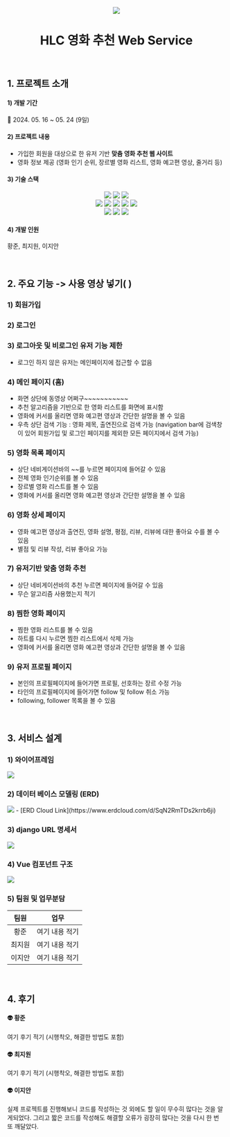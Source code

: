 <p align=center><img src="READMEimg/HLClogo.png"></p>
<div align=center><h1>HLC 영화 추천 Web Service</h1></div>

<br/>

## 1. 프로젝트 소개
#### 1) 개발 기간
📅  2024. 05. 16 ~ 05. 24 (9일)

#### 2) 프로젝트 내용
- 가입한 회원을 대상으로 한 유저 기반 **맞춤 영화 추천 웹 사이트**
- 영화 정보 제공 (영화 인기 순위, 장르별 영화 리스트, 영화 예고편 영상, 줄거리 등)

#### 3) 기술 스택
<div align = center>
  <img src="https://img.shields.io/badge/python-3776AB?style=for-the-badge&logo=python&logoColor=white">
  <img src="https://img.shields.io/badge/django-092E20?style=for-the-badge&logo=django&logoColor=white">
  <img src="https://img.shields.io/badge/sqlite3-003B57?style=for-the-badge&logo=SQLite&logoColor=white">
  <br/>
  <img src="https://img.shields.io/badge/vue.js-4FC08D?style=for-the-badge&logo=vue.js&logoColor=white">
  <img src="https://img.shields.io/badge/bootstrap-7952B3?style=for-the-badge&logo=bootstrap&logoColor=white">
  <img src="https://img.shields.io/badge/html5-E34F26?style=for-the-badge&logo=html5&logoColor=white">
  <img src="https://img.shields.io/badge/css-1572B6?style=for-the-badge&logo=css3&logoColor=white">
  <img src="https://img.shields.io/badge/javascript-F7DF1E?style=for-the-badge&logo=javascript&logoColor=black">
  <br/>
  <img src="https://img.shields.io/badge/git-F05032?style=for-the-badge&logo=git&logoColor=white">
  <img src="https://img.shields.io/badge/github-181717?style=for-the-badge&logo=github&logoColor=white">
  <img src="https://img.shields.io/badge/Figma-F24E1E?style=for-the-badge&logo=Figma&logoColor=white">
</div>


#### 4) 개발 인원
황준, 최지원, 이지안

<br/>

## 2. 주요 기능 -> 사용 영상 넣기( )
### 1) 회원가입

### 2) 로그인

### 3) 로그아웃 및 비로그인 유저 기능 제한
- 로그인 하지 않은 유저는 메인페이지에 접근할 수 없음

### 4) 메인 페이지 (홈)
- 화면 상단에 동영상 어쩌구~~~~~~~~~~~
- 추천 알고리즘을 기반으로 한 영화 리스트를 화면에 표시함
- 영화에 커서를 올리면 영화 예고편 영상과 간단한 설명을 볼 수 있음
- 우측 상단 검색 기능 : 영화 제목, 출연진으로 검색 가능 (navigation bar에 검색창이 있어 회원가입 및 로그인 페이지를 제외한 모든 페이지에서 검색 가능)

### 5) 영화 목록 페이지
- 상단 네비게이션바의 ~~를 누르면 페이지에 들어갈 수 있음
- 전체 영화 인기순위를 볼 수 있음
- 장르별 영화 리스트를 볼 수 있음
- 영화에 커서를 올리면 영화 예고편 영상과 간단한 설명을 볼 수 있음

### 6) 영화 상세 페이지
- 영화 예고편 영상과 출연진, 영화 설명, 평점, 리뷰, 리뷰에 대한 좋아요 수를 볼 수 있음
- 별점 및 리뷰 작성, 리뷰 좋아요 가능

### 7) 유저기반 맞춤 영화 추천
- 상단 네비게이션바의 추천 누르면 페이지에 들어갈 수 있음
- 무슨 알고리즘 사용했는지 적기

### 8) 찜한 영화 페이지
- 찜한 영화 리스트를 볼 수 있음
- 하트를 다시 누르면 찜한 리스트에서 삭제 가능
- 영화에 커서를 올리면 영화 예고편 영상과 간단한 설명을 볼 수 있음

### 9) 유저 프로필 페이지
- 본인의 프로필페이지에 들어가면 프로필, 선호하는 장르 수정 가능
- 타인의 프로필페이지에 들어가면 follow 및 follow 취소 가능
- following, follower 목록을 볼 수 있음

<br/>

## 3. 서비스 설계
### 1) 와이어프레임 
<img src="READMEimg/피그마.PNG">

### 2) 데이터 베이스 모델링 (ERD)
<img src="READMEimg/영화ERD.png">
- [ERD Cloud Link](https://www.erdcloud.com/d/SqN2RmTDs2krrb6ji) 

### 3) django URL 명세서
<img src="READMEimg/URL명세서.PNG">

### 4) Vue 컴포넌트 구조
<img src="READMEimg/컴포넌트구조.png">

### 5) 팀원 및 업무분담
|팀원|업무|
|:---:|:---:|
|황준|여기 내용 적기|
|최지원|여기 내용 적기|
|이지안|여기 내용 적기|


<br/>

## 4. 후기
#### 👽 황준
여기 후기 적기 (시행착오, 해결한 방법도 포함)
#### 👽 최지원
여기 후기 적기 (시행착오, 해결한 방법도 포함)
#### 👽 이지안
실제 프로젝트를 진행해보니 코드를 작성하는 것 외에도 할 일이 무수히 많다는 것을 알게되었다. 그리고 짧은 코드를 작성해도 해결할 오류가 굉장히 많다는 것을 다시 한 번 또 깨달았다.
